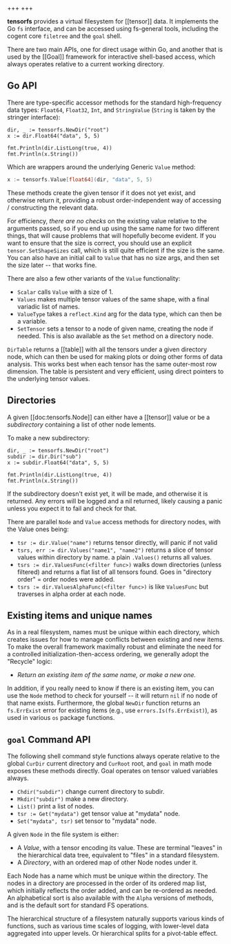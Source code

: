 +++
+++

**tensorfs** provides a virtual filesystem for [[tensor]] data. It implements the Go `fs` interface, and can be accessed using fs-general tools, including the cogent core `filetree` and the `goal` shell.

There are two main APIs, one for direct usage within Go, and another that is used by the [[Goal]] framework for interactive shell-based access, which always operates relative to a current working directory.

## Go API

There are type-specific accessor methods for the standard high-frequency data types: `Float64`, `Float32`, `Int`, and `StringValue` (`String` is taken by the stringer interface):

```Goal
dir, _ := tensorfs.NewDir("root")
x := dir.Float64("data", 5, 5)

fmt.Println(dir.ListLong(true, 4))
fmt.Println(x.String())
```

Which are wrappers around the underlying Generic `Value` method:

```go
x := tensorfs.Value[float64](dir, "data", 5, 5)
```

These methods create the given tensor if it does not yet exist, and otherwise return it, providing a robust order-independent way of accessing / constructing the relevant data.

For efficiency, _there are no checks_ on the existing value relative to the arguments passed, so if you end up using the same name for two different things, that will cause problems that will hopefully become evident. If you want to ensure that the size is correct, you should use an explicit `tensor.SetShapeSizes` call, which is still quite efficient if the size is the same. You can also have an initial call to `Value` that has no size args, and then set the size later -- that works fine.

There are also a few other variants of the `Value` functionality:
* `Scalar` calls `Value` with a size of 1.
* `Values` makes multiple tensor values of the same shape, with a final variadic list of names.
* `ValueType` takes a `reflect.Kind` arg for the data type, which can then be a variable.
* `SetTensor` sets a tensor to a node of given name, creating the node if needed. This is also available as the `Set` method on a directory node.

`DirTable` returns a [[table]] with all the tensors under a given directory node, which can then be used for making plots or doing other forms of data analysis. This works best when each tensor has the same outer-most row dimension. The table is persistent and very efficient, using direct pointers to the underlying tensor values.

## Directories

A given [[doc:tensorfs.Node]] can either have a [[tensor]] value or be a _subdirectory_ containing a list of other node lements.

To make a new subdirectory:

```Goal
dir, _ := tensorfs.NewDir("root")
subdir := dir.Dir("sub")
x := subdir.Float64("data", 5, 5)

fmt.Println(dir.ListLong(true, 4))
fmt.Println(x.String())
```

If the subdirectory doesn't exist yet, it will be made, and otherwise it is returned. Any errors will be logged and a nil returned, likely causing a panic unless you expect it to fail and check for that.

There are parallel `Node` and `Value` access methods for directory nodes, with the Value ones being:

* `tsr := dir.Value("name")` returns tensor directly, will panic if not valid
* `tsrs, err := dir.Values("name1", "name2")` returns a slice of tensor values within directory by name. a plain `.Values()` returns all values.
* `tsrs := dir.ValuesFunc(<filter func>)` walks down directories (unless filtered) and returns a flat list of all tensors found. Goes in "directory order" = order nodes were added.
* `tsrs := dir.ValuesAlphaFunc(<filter func>)` is like `ValuesFunc` but traverses in alpha order at each node.

## Existing items and unique names

As in a real filesystem, names must be unique within each directory, which creates issues for how to manage conflicts between existing and new items. To make the overall framework maximally robust and eliminate the need for a controlled initialization-then-access ordering, we generally adopt the "Recycle" logic:

* _Return an existing item of the same name, or make a new one._

In addition, if you really need to know if there is an existing item, you can use the `Node` method to check for yourself -- it will return `nil` if no node of that name exists. Furthermore, the global `NewDir` function returns an `fs.ErrExist` error for existing items (e.g., use `errors.Is(fs.ErrExist)`), as used in various `os` package functions.

## `goal` Command API

The following shell command style functions always operate relative to the global `CurDir` current directory and `CurRoot` root, and `goal` in math mode exposes these methods directly. Goal operates on tensor valued variables always.

* `Chdir("subdir")` change current directory to subdir.
* `Mkdir("subdir")` make a new directory.
* `List()` print a list of nodes.
* `tsr := Get("mydata")` get tensor value at "mydata" node.
* `Set("mydata", tsr)` set tensor to "mydata" node.

A given `Node` in the file system is either:
* A _Value_, with a tensor encoding its value. These are terminal "leaves" in the hierarchical data tree, equivalent to "files" in a standard filesystem.
* A _Directory_, with an ordered map of other Node nodes under it.

Each Node has a name which must be unique within the directory. The nodes in a directory are processed in the order of its ordered map list, which initially reflects the order added, and can be re-ordered as needed. An alphabetical sort is also available with the `Alpha` versions of methods, and is the default sort for standard FS operations.

The hierarchical structure of a filesystem naturally supports various kinds of functions, such as various time scales of logging, with lower-level data aggregated into upper levels.  Or hierarchical splits for a pivot-table effect.


